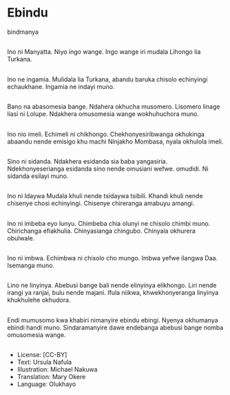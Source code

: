 # Ebindu
bindmanya

##
Ino ni Manyatta. Niyo
ingo wange. Ingo
wange iri mudala
Lihongo lia Turkana.


##
Ino ne ingamia.
Mulidala lia Turkana,
abandu baruka chisolo
echinyingi echaukhane.
Ingamia ne indayi
muno.


##
Bano na abasomesia
bange.
Ndahera okhucha
musomero.
Lisomero linage liasi ni
Lolupe.
Ndakhera omusomesia
wange wokhuhuchora
muno.


##
Ino nio imeli.
Echimeli ni chikhongo.
Chekhonyesiribwanga
okhukinga abaandu
nende emisigo khu
machi
Ninjakho Mombasa,
nyala okhulola imeli.


##
Sino ni sidanda.
Ndakhera esidanda sia
baba yangasiria.
Ndekhonyeserianga
esidanda sino nende
omusiani wefwe.
omudidi.
Ni sidanda esilayi
muno.


##
Ino ni Idaywa
Mudala khuli nende
tsidaywa tsibili.
Khandi khuli nende
chisenye chosi
echinyingi.
Chisenye chireranga
amabuyu amangi.


##
Ino ni imbeba eyo
lunyu.
Chimbeba chia olunyi
ne chisolo chimbi muno.
Chirichanga efiakhulia.
Chinyasianga chingubo.
Chinyala okhurera
obulwale.


##
Ino ni imbwa. Echimbwa
ni chisolo cho mungo.
Imbwa yefwe ilangwa
Daa.
Isemanga muno.


##
Lino ne linyinya.
Abebusi bange bali
nende elinyinya
elikhongo.
Liri nende irangi ya
ranjai, bulu nende
majani.
Ifula niikwa,
khwekhonyeranga
linyinya
khukhulehe okhudora.

##
Endi mumusomo kwa khabiri nimanyire ebindu ebingi.
Nyenya okhumanya ebindi handi muno.
Sindaramanyire dawe endebanga abebusi bange nomba
omusomesia wange.


##
* License: [CC-BY]
* Text: Ursula Nafula
* Illustration: Michael Nakuwa
* Translation: Mary Okere
* Language: Olukhayo
